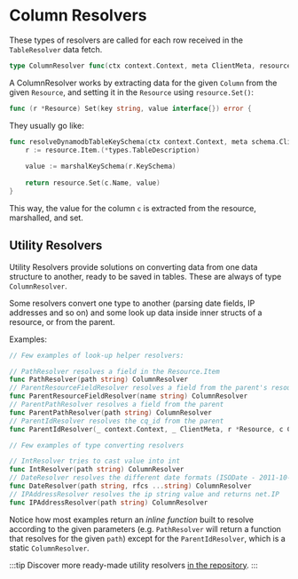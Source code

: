 # Column Resolvers

These types of resolvers are called for each row received in the `TableResolver` data fetch.

```go
type ColumnResolver func(ctx context.Context, meta ClientMeta, resource *Resource, c Column) error
```

A ColumnResolver works by extracting data for the given `Column` from the given `Resource`, and setting it in the `Resource` using `resource.Set()`:

```go
func (r *Resource) Set(key string, value interface{}) error {
```

They usually go like:
```go
func resolveDynamodbTableKeySchema(ctx context.Context, meta schema.ClientMeta, resource *schema.Resource, c schema.Column) error {
	r := resource.Item.(*types.TableDescription)
	
	value := marshalKeySchema(r.KeySchema)
	
	return resource.Set(c.Name, value)
}
```

This way, the value for the column `c` is extracted from the resource, marshalled, and set.

## Utility Resolvers

Utility Resolvers provide solutions on converting data from one data structure to another, ready to be saved in tables. These are always of type `ColumnResolver`.

Some resolvers convert one type to another (parsing date fields, IP addresses and so on) and some look up data inside inner structs of a resource, or from the parent.

Examples:
```go
// Few examples of look-up helper resolvers:

// PathResolver resolves a field in the Resource.Item
func PathResolver(path string) ColumnResolver 
// ParentResourceFieldResolver resolves a field from the parent's resource, the value is expected to be set, if name isn't set the field will be set to null
func ParentResourceFieldResolver(name string) ColumnResolver 
// ParentPathResolver resolves a field from the parent
func ParentPathResolver(path string) ColumnResolver
// ParentIdResolver resolves the cq_id from the parent
func ParentIdResolver(_ context.Context, _ ClientMeta, r *Resource, c Column) error 

// Few examples of type converting resolvers

// IntResolver tries to cast value into int
func IntResolver(path string) ColumnResolver
// DateResolver resolves the different date formats (ISODate - 2011-10-05T14:48:00.000Z is default) into *time.Time
func DateResolver(path string, rfcs ...string) ColumnResolver
// IPAddressResolver resolves the ip string value and returns net.IP
func IPAddressResolver(path string) ColumnResolver
```

Notice how most examples return an _inline function_ built to resolve according to the given parameters (e.g. `PathResolver` will return a function that resolves for the given `path`) except for the `ParentIdResolver`, which is a static `ColumnResolver`.

:::tip
Discover more ready-made utility resolvers [in the repository](https://github.com/cloudquery/cq-provider-sdk/blob/main/provider/schema/resolvers.go).
:::
